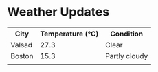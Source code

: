 # Weather Updates

<!-- WEATHER-UPDATE-START -->
<table><tr><th>City</th><th>Temperature (°C)</th><th>Condition</th></tr><tr><td>Valsad</td><td>27.3</td><td>Clear</td></tr><tr><td>Boston</td><td>15.3</td><td>Partly cloudy</td></tr><tr><td></td><td></td><td></td></tr></table>
<!-- WEATHER-UPDATE-END -->
